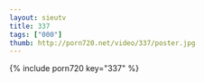 ```yaml
--- 
layout: sieutv
title: 337
tags: ["000"]
thumb: http://porn720.net/video/337/poster.jpg
---
```

{% include porn720 key="337" %} 
